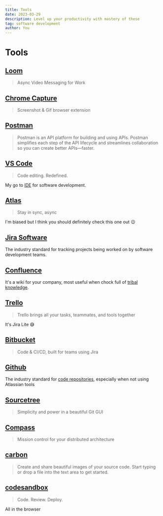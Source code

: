 ```yaml
---
title: Tools
date: 2023-03-29
description: Level up your productivity with mastery of these
tag: software development
author: You
---
```


# Tools

## [Loom](https://www.loom.com/)

> Async Video Messaging for Work

## [Chrome Capture](https://chrome.google.com/webstore/detail/chrome-capture-screenshot/ggaabchcecdbomdcnbahdfddfikjmphe?hl=en)

> Screenshot & Gif browser extension

## [Postman](https://www.postman.com/)

> Postman is an API platform for building and using APIs. Postman simplifies each step of the API lifecycle and streamlines collaboration so you can create better APIs—faster.

## [VS Code](https://code.visualstudio.com/)

> Code editing. Redefined.

My go to [IDE](https://en.wikipedia.org/wiki/Integrated_development_environment) for software development.

## [Atlas](https://www.atlassian.com/software/atlas)

> Stay in sync, async

I'm biased but I think you should definitely check this one out 😉

## [Jira Software](https://www.atlassian.com/software/jira)

The industry standard for tracking projects being worked on by software development teams.

## [Confluence](https://www.atlassian.com/software/confluence)

It's a wiki for your company, most useful when chock full of [tribal knowledge](https://en.wikipedia.org/wiki/Tribal_knowledge).

## [Trello](https://trello.com/home)

> Trello brings all your tasks, teammates, and tools together

It's Jira Lite 😅

## [Bitbucket](https://www.atlassian.com/software/bitbucket)

> Code & CI/CD, built for teams using Jira

## [Github](https://github.com/)

The industry standard for [code repositories](<https://en.wikipedia.org/wiki/Repository_(version_control)>), especially when not using Atlassian tools

## [Sourcetree](https://www.atlassian.com/software/sourcetree)

> Simplicity and power in a beautiful Git GUI

## [Compass](https://www.atlassian.com/software/compass)

> Mission control for your distributed architecture

## [carbon](https://carbon.now.sh/)

> Create and share beautiful images of your source code.
> Start typing or drop a file into the text area to get started.

## [codesandbox](https://codesandbox.io/)

> Code. Review. Deploy.

All in the browser
